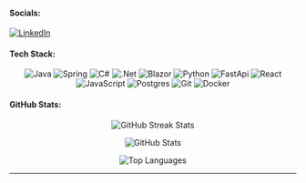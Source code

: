 #### Socials:
[![LinkedIn](https://img.shields.io/badge/LinkedIn-black.svg?logo=linkedin&logoColor=white)](https://www.linkedin.com/in/kristijan-stojanovski-006b51304/) 

#### Tech Stack:
<p align="center">
  <img src="https://img.shields.io/badge/java-black.svg?style=for-the-badge&logo=openjdk&logoColor=white" alt="Java">
  <img src="https://img.shields.io/badge/spring-black.svg?style=for-the-badge&logo=spring&logoColor=white" alt="Spring">
  <img src="https://img.shields.io/badge/c%23-black.svg?style=for-the-badge&logo=csharp&logoColor=white" alt="C#">
  <img src="https://img.shields.io/badge/.net-black.svg?style=for-the-badge&logo=csharp&logoColor=white" alt=".Net">
  <img src="https://img.shields.io/badge/blazor-black.svg?style=for-the-badge&logo=blazor&logoColor=white" alt="Blazor">
  <img src="https://img.shields.io/badge/python-black.svg?style=for-the-badge&logo=python&logoColor=white" alt="Python">
  <img src="https://img.shields.io/badge/FastAPI-black?style=for-the-badge&logo=fastapi&logoColor=white" alt="FastApi">
  <img src="https://img.shields.io/badge/react-black.svg?style=for-the-badge&logo=react&logoColor=white" alt="React">
  <img src="https://img.shields.io/badge/javascript-black.svg?style=for-the-badge&logo=javascript&logoColor=white" alt="JavaScript">
  <img src="https://img.shields.io/badge/postgres-black.svg?style=for-the-badge&logo=postgresql&logoColor=white" alt="Postgres">
  <img src="https://img.shields.io/badge/git-black.svg?style=for-the-badge&logo=github&logoColor=white" alt="Git">
  <img src="https://img.shields.io/badge/docker-black.svg?style=for-the-badge&logo=docker&logoColor=white" alt="Docker">
</p>


#### GitHub Stats:
<p align="center">
   <img src="https://github-readme-streak-stats.herokuapp.com/?user=KikoTheFinker&theme=highcontrast&hide_border=false" alt="GitHub Streak Stats">
</p>
<p align="center">
 <img src="https://github-readme-stats.vercel.app/api?username=KikoTheFinker&theme=highcontrast&hide_border=false&include_all_commits=false&count_private=true" alt="GitHub Stats">
</p>
<p align="center">
  <img src="https://github-readme-stats.vercel.app/api/top-langs/?username=kikothefinker&theme=highcontrast&hide_border=false&include_all_commits=true&count_private=true&layout=compact" alt="Top Languages">
</p>

---
